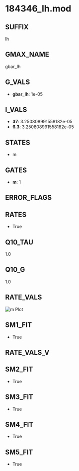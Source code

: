 # 184346_Ih.mod

## SUFFIX

Ih

## GMAX_NAME

gbar_Ih

## G_VALS

- **gbar_Ih**: 1e-05

## I_VALS

- **37**: 3.250808991558182e-05
- **6.3**: 3.250808991558182e-05

## STATES

- m

## GATES

- **m**: 1

## ERROR_FLAGS


## RATES

- True

## Q10_TAU

1.0

## Q10_G

1.0

## RATE_VALS

![m Plot](/Users/pbozelos/Dropbox/icg-Chai-Panos/supermodels/output_markdown_files/IH/184346_Ih.mod/images/m.png)

## SM1_FIT

- True

## RATE_VALS_V

## SM2_FIT

- True

## SM3_FIT

- True

## SM4_FIT

- True

## SM5_FIT

- True

